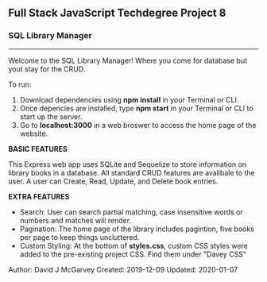 Full Stack JavaScript Techdegree Project 8
-------------------------------------------
###         SQL Library Manager         ###
-------------------------------------------

Welcome to the SQL Library Manager! Where you come for database but yout stay for the CRUD.

To run: 
1. Download dependencies using **npm install** in your Terminal or CLI.
2. Once depencies are installed, type **npm start** in your Terminal or CLI to start up the server. 
3. Go to **localhost:3000** in a web broswer to access the home page of the website. 


**BASIC FEATURES**

This Express web app uses SQLite and Sequelize to store information on library books in a database. All standard CRUD features are avalibale to the user. A user can Create, Read, Update, and Delete book entries. 

**EXTRA FEATURES**
- Search: User can search partial matching, case insensitive words or numbers and matches will render.
- Pagination: The home page of the library includes pagintion, five books per page to keep things uncluttered. 
- Custom Styling: At the bottom of **styles.css**, custom CSS styles were added to the pre-existing project CSS. Find them under "Davey CSS"


Author: David J McGarvey
Created: 2019-12-09
Updated: 2020-01-07

